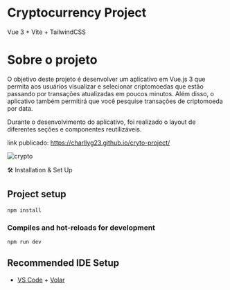 # Cryptocurrency Project 

Vue 3 + Vite + TailwindCSS

# Sobre o projeto 
O objetivo deste projeto é desenvolver um aplicativo em Vue.js 3 que permita aos usuários visualizar e selecionar criptomoedas que estão passando por transações atualizadas em poucos minutos. Além disso, o aplicativo também permitirá que você pesquise transações de criptomoeda por data.

Durante o desenvolvimento do aplicativo, foi realizado o layout de diferentes seções e componentes reutilizáveis.

link publicado: https://charllyg23.github.io/cryto-project/

![crypto](https://github.com/CharllyG23/cryto-project/assets/62917491/d999ab36-33fa-465c-8fd3-186c101c9609)

🛠 Installation & Set Up

## Project setup
```
npm install
```


### Compiles and hot-reloads for development
```
npm run dev
```

## Recommended IDE Setup

- [VS Code](https://code.visualstudio.com/) + [Volar](https://marketplace.visualstudio.com/items?itemName=Vue.volar)
